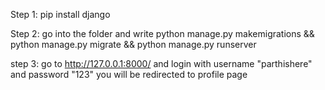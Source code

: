 Step 1:
pip install django

Step 2:
go into the folder and write
python manage.py makemigrations && python manage.py migrate && python manage.py runserver

step 3:
go to http://127.0.0.1:8000/
and login with username "parthishere"
and password "123"
you will be redirected to profile page
